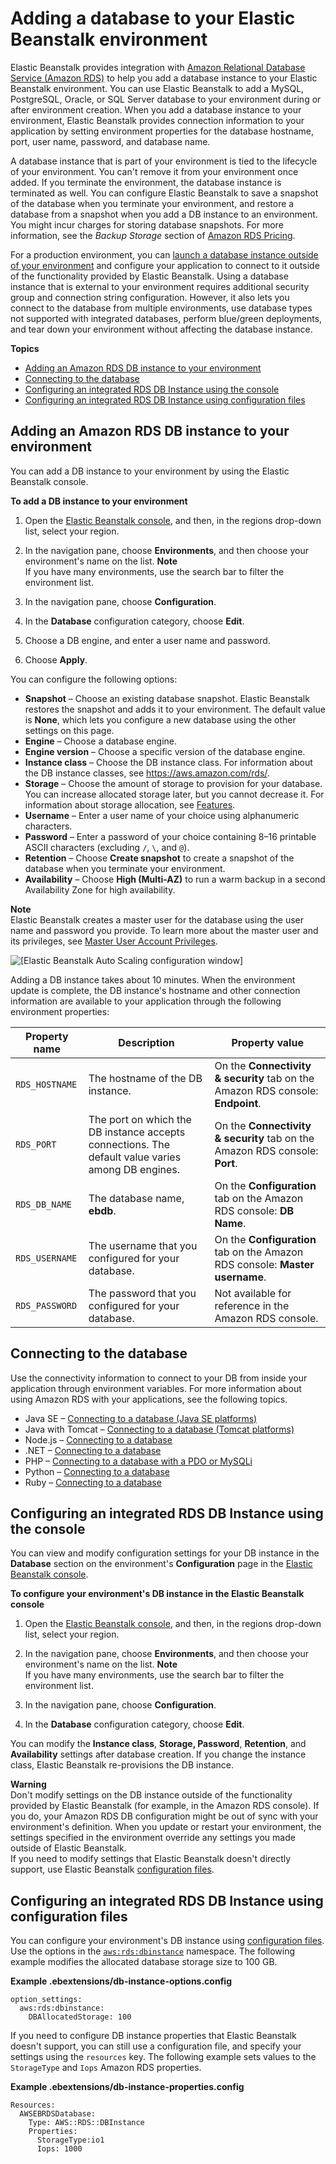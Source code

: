 # Adding a database to your Elastic Beanstalk environment<a name="using-features.managing.db"></a>

Elastic Beanstalk provides integration with [Amazon Relational Database Service \(Amazon RDS\)](https://aws.amazon.com/rds/) to help you add a database instance to your Elastic Beanstalk environment\. You can use Elastic Beanstalk to add a MySQL, PostgreSQL, Oracle, or SQL Server database to your environment during or after environment creation\. When you add a database instance to your environment, Elastic Beanstalk provides connection information to your application by setting environment properties for the database hostname, port, user name, password, and database name\.

A database instance that is part of your environment is tied to the lifecycle of your environment\. You can't remove it from your environment once added\. If you terminate the environment, the database instance is terminated as well\. You can configure Elastic Beanstalk to save a snapshot of the database when you terminate your environment, and restore a database from a snapshot when you add a DB instance to an environment\. You might incur charges for storing database snapshots\. For more information, see the *Backup Storage* section of [Amazon RDS Pricing](https://aws.amazon.com/rds/pricing/)\.

For a production environment, you can [launch a database instance outside of your environment](AWSHowTo.RDS.md) and configure your application to connect to it outside of the functionality provided by Elastic Beanstalk\. Using a database instance that is external to your environment requires additional security group and connection string configuration\. However, it also lets you connect to the database from multiple environments, use database types not supported with integrated databases, perform blue/green deployments, and tear down your environment without affecting the database instance\.

**Topics**
+ [Adding an Amazon RDS DB instance to your environment](#environments-cfg-rds-create)
+ [Connecting to the database](#environments-cfg-rds-connect)
+ [Configuring an integrated RDS DB Instance using the console](#using-features.managing.db.CON)
+ [Configuring an integrated RDS DB Instance using configuration files](#using-features.managing.db.namespace)

## Adding an Amazon RDS DB instance to your environment<a name="environments-cfg-rds-create"></a>

You can add a DB instance to your environment by using the Elastic Beanstalk console\.

**To add a DB instance to your environment**

1. Open the [Elastic Beanstalk console](https://console.aws.amazon.com/elasticbeanstalk), and then, in the regions drop\-down list, select your region\.

1. In the navigation pane, choose **Environments**, and then choose your environment's name on the list\.
**Note**  
If you have many environments, use the search bar to filter the environment list\.

1. In the navigation pane, choose **Configuration**\.

1. In the **Database** configuration category, choose **Edit**\.

1. Choose a DB engine, and enter a user name and password\.

1. Choose **Apply**\.

You can configure the following options:
+ **Snapshot** – Choose an existing database snapshot\. Elastic Beanstalk restores the snapshot and adds it to your environment\. The default value is **None**, which lets you configure a new database using the other settings on this page\.
+ **Engine** – Choose a database engine\.
+ **Engine version** – Choose a specific version of the database engine\.
+ **Instance class** – Choose the DB instance class\. For information about the DB instance classes, see [https://aws\.amazon\.com/rds/](http://aws.amazon.com/rds/)\.
+ **Storage** – Choose the amount of storage to provision for your database\. You can increase allocated storage later, but you cannot decrease it\. For information about storage allocation, see [Features](https://aws.amazon.com/rds/#features)\.
+ **Username** – Enter a user name of your choice using alphanumeric characters\.
+ **Password** – Enter a password of your choice containing 8–16 printable ASCII characters \(excluding `/`, `\`, and `@`\)\.
+ **Retention** – Choose **Create snapshot** to create a snapshot of the database when you terminate your environment\.
+ **Availability** – Choose **High \(Multi\-AZ\)** to run a warm backup in a second Availability Zone for high availability\.

**Note**  
Elastic Beanstalk creates a master user for the database using the user name and password you provide\. To learn more about the master user and its privileges, see [Master User Account Privileges](https://docs.aws.amazon.com/AmazonRDS/latest/UserGuide/UsingWithRDS.MasterAccounts.html)\.

![\[Elastic Beanstalk Auto Scaling configuration window\]](http://docs.aws.amazon.com/elasticbeanstalk/latest/dg/images/environments-cfg-rds-create.png)

Adding a DB instance takes about 10 minutes\. When the environment update is complete, the DB instance's hostname and other connection information are available to your application through the following environment properties:


| Property name | Description | Property value | 
| --- | --- | --- | 
|  `RDS_HOSTNAME`  |  The hostname of the DB instance\.  |  On the **Connectivity & security** tab on the Amazon RDS console: **Endpoint**\.  | 
|  `RDS_PORT`  |  The port on which the DB instance accepts connections\. The default value varies among DB engines\.  |  On the **Connectivity & security** tab on the Amazon RDS console: **Port**\.  | 
|  `RDS_DB_NAME`  |  The database name, **ebdb**\.  |  On the **Configuration** tab on the Amazon RDS console: **DB Name**\.  | 
|  `RDS_USERNAME`  |  The username that you configured for your database\.  |  On the **Configuration** tab on the Amazon RDS console: **Master username**\.  | 
|  `RDS_PASSWORD`  |  The password that you configured for your database\.  |  Not available for reference in the Amazon RDS console\.  | 

## Connecting to the database<a name="environments-cfg-rds-connect"></a>

Use the connectivity information to connect to your DB from inside your application through environment variables\. For more information about using Amazon RDS with your applications, see the following topics\.
+ Java SE – [Connecting to a database \(Java SE platforms\)](java-rds.md#java-rds-javase)
+ Java with Tomcat – [Connecting to a database \(Tomcat platforms\)](java-rds.md#java-rds-tomcat)
+ Node\.js – [Connecting to a database](create-deploy-nodejs.rds.md#nodejs-rds-connect)
+ \.NET – [Connecting to a database](create_deploy_NET.rds.md#dotnet-rds-connect)
+ PHP – [Connecting to a database with a PDO or MySQLi](create_deploy_PHP.rds.md#php-rds-connect)
+ Python – [Connecting to a database](create-deploy-python-rds.md#python-rds-connect)
+ Ruby – [Connecting to a database](create_deploy_Ruby.rds.md#ruby-rds-connect)

## Configuring an integrated RDS DB Instance using the console<a name="using-features.managing.db.CON"></a>

You can view and modify configuration settings for your DB instance in the **Database** section on the environment's **Configuration** page in the [Elastic Beanstalk console](environments-console.md)\.

**To configure your environment's DB instance in the Elastic Beanstalk console**

1. Open the [Elastic Beanstalk console](https://console.aws.amazon.com/elasticbeanstalk), and then, in the regions drop\-down list, select your region\.

1. In the navigation pane, choose **Environments**, and then choose your environment's name on the list\.
**Note**  
If you have many environments, use the search bar to filter the environment list\.

1. In the navigation pane, choose **Configuration**\.

1. In the **Database** configuration category, choose **Edit**\.

You can modify the **Instance class**, ****Storage**, Password**, **Retention**, and **Availability** settings after database creation\. If you change the instance class, Elastic Beanstalk re\-provisions the DB instance\.

**Warning**  
Don't modify settings on the DB instance outside of the functionality provided by Elastic Beanstalk \(for example, in the Amazon RDS console\)\. If you do, your Amazon RDS DB configuration might be out of sync with your environment's definition\. When you update or restart your environment, the settings specified in the environment override any settings you made outside of Elastic Beanstalk\.  
If you need to modify settings that Elastic Beanstalk doesn't directly support, use Elastic Beanstalk [configuration files](#using-features.managing.db.namespace)\.

## Configuring an integrated RDS DB Instance using configuration files<a name="using-features.managing.db.namespace"></a>

You can configure your environment's DB instance using [configuration files](ebextensions.md)\. Use the options in the [`aws:rds:dbinstance`](command-options-general.md#command-options-general-rdsdbinstance) namespace\. The following example modifies the allocated database storage size to 100 GB\.

**Example \.ebextensions/db\-instance\-options\.config**  

```
option_settings:
  aws:rds:dbinstance:
    DBAllocatedStorage: 100
```

If you need to configure DB instance properties that Elastic Beanstalk doesn't support, you can still use a configuration file, and specify your settings using the `resources` key\. The following example sets values to the `StorageType` and `Iops` Amazon RDS properties\.

**Example \.ebextensions/db\-instance\-properties\.config**  

```
Resources:
  AWSEBRDSDatabase:
    Type: AWS::RDS::DBInstance
    Properties:
      StorageType:io1
      Iops: 1000
```